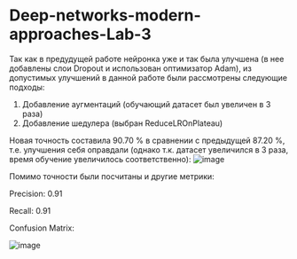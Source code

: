 # Deep-networks-modern-approaches-Lab-3

Так как в предудущей работе нейронка уже и так была улучшена (в нее добавлены слои Dropout и использован оптимизатор Adam), из допустимых улучшений в данной работе были рассмотрены следующие подходы:
1) Добавление аугментаций (обучающий датасет был увеличен в 3 раза)
2) Добавление шедулера (выбран ReduceLROnPlateau)

Новая точность составила 90.70 % в сравнении с предыдущей 87.20 %, т.е. улучшения себя оправдали (однако т.к. датасет увеличился в 3 раза, время обучение увеличилось соответственно):
![image](https://github.com/MEHovick/Deep-networks-modern-approaches-Lab-3/assets/52539883/79e4dc37-596b-4ad9-bc7f-5601e0b38b2a)

Помимо точности были посчитаны и другие метрики:

Precision: 0.91

Recall: 0.91

Confusion Matrix:

![image](https://github.com/MEHovick/Deep-networks-modern-approaches-Lab-3/assets/52539883/ea6b0ab2-1ba4-43ec-9abf-8e680a537ba6)
